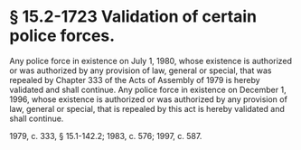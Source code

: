 # § 15.2-1723 Validation of certain police forces.

<p>Any police force in existence on July 1, 1980, whose existence is authorized or was authorized by any provision of law, general or special, that was repealed by Chapter 333 of the Acts of Assembly of 1979 is hereby validated and shall continue. Any police force in existence on December 1, 1996, whose existence is authorized or was authorized by any provision of law, general or special, that is repealed by this act is hereby validated and shall continue.</p><p>1979, c. 333, § 15.1-142.2; 1983, c. 576; 1997, c. 587.</p>